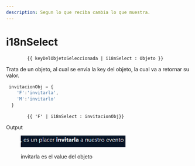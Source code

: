 ```yaml
---
description: Segun lo que reciba cambia lo que muestra.
---
```


# i18nSelect

```
        {{ keyDelObjetoSeleccionada | i18nSelect : Objeto }}
```

Trata de un objeto, al cual se envia la key del objeto, la cual va a retornar su valor.

```typescript
 invitacionObj = {
    'F':'invitarla',
    'M':'invitarlo'
  }
```



```
        {{ 'F' | i18nSelect : invitacionObj}}
```

Output

<figure><img src="../.gitbook/assets/image.png" alt=""><figcaption><p>invitarla es el value del objeto</p></figcaption></figure>

